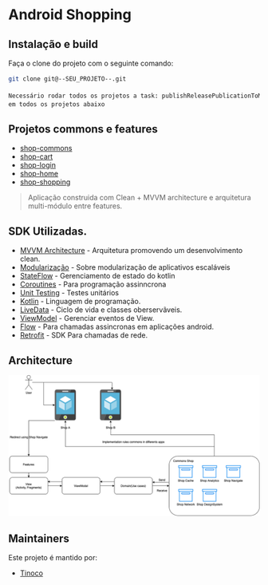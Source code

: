 # Android Shopping 

## Instalação e build

Faça o clone do projeto com o seguinte comando:
```bash
git clone git@--SEU_PROJETO--.git

Necessário rodar todos os projetos a task: publishReleasePublicationToMavenLocal
em todos os projetos abaixo
```
## Projetos commons e features

- [shop-commons](https://github.com/gustinoco/shop-commons)
- [shop-cart](https://github.com/gustinoco/shop-cart)
- [shop-login](https://github.com/gustinoco/shop-login)
- [shop-home](https://github.com/gustinoco/shop-home)
- [shop-shopping](https://github.com/gustinoco/shop-shopping)



> Aplicação construida com Clean + MVVM architecture e arquitetura multi-módulo entre features.

## SDK Utilizadas.
- [MVVM Architecture](https://developer.android.com/topic/architecture) - Arquitetura promovendo um desenvolvimento clean.
- [Modularização](https://developer.android.com/topic/modularization) - Sobre modularização de aplicativos escaláveis
- [StateFlow](https://developer.android.com/kotlin/flow/stateflow-and-sharedflow) - Gerenciamento de estado do kotlin
- [Coroutines](https://developer.android.com/kotlin/coroutines) - Para programação assinncrona
- [Unit Testing](https://developer.android.com/training/testing/unit-testing) - Testes unitários
- [Kotlin](https://kotlinlang.org/) - Linguagem de programação.
- [LiveData](https://developer.android.com/topic/libraries/architecture/livedata) - Ciclo de vida e classes oberservãveis.
- [ViewModel](https://developer.android.com/topic/libraries/architecture/viewmodel) - Gerenciar eventos de View.
- [Flow](https://developer.android.com/kotlin/flow) - Para chamadas assincronas em aplicações android.
- [Retrofit](https://square.github.io/retrofit/) - SDK Para chamadas de rede.



## Architecture
![Architecture](https://github.com/gustinoco/shopA/blob/main/arch_diagram_shop.png)


## Maintainers

Este projeto é mantido por:
* [Tinoco](http://github.com/gustinoco)

